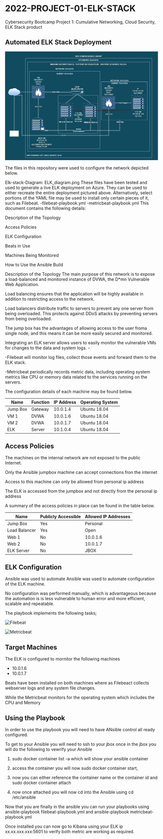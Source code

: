 # 2022-PROJECT-01-ELK-STACK
Cybersecurity Bootcamp Project 1: Cumulative Networking, Cloud Security, ELK Stack product

## Automated ELK Stack Deployment

![alt text](https://github.com/maraghj/2022-PROJECT-01-ELK/blob/main/diagrams/ELK_DIAGRAM.JPG)

The files in this repository were used to configure the network depicted below.

Elk-stack-Diagram: ELK_diagram.png These files have been tested and used to generate a live ELK deployment on Azure. They can be used to either recreate the entire deployment pictured above. Alternatively, select portions of the YAML file may be used to install only certain pieces of it, such as Filebeat. -filebeat-playbook.yml -metricbeat-playbook.yml This document contains the following details:

Description of the Topology

Access Policies

ELK Configuration

Beats in Use

Machines Being Monitored

How to Use the Ansible Build

Description of the Topology
The main purpose of this network is to expose a load-balanced and monitored instance of DVWA, the D*mn Vulnerable Web Application. 

Load balancing ensures that the application will be highly available in addition to restricting access to the network. 

Load balancers distribute traffic to servers to prevent any one server from being overloaded. This protects against DDoS attacks by preventing servers from being overloaded. 

The jump box has the advantages of allowing access to the user froma single node, and this means it can be more easily secured and monitored. 

Integrating an ELK server allows users to easily monitor the vulnerable VMs for changes to the data and system logs. -

-Filebeat will monitor log files, collect those events and forward them to the ELK stack. 

-Metricbeat periodically records metric data, including operating system metrics like CPU or memory data related to the services running on the servers.

The configuration details of each machine may be found below.

|Name		|Function	|IP Address	|Operating System |
|---------------|---------------|---------------|-----------------|
|Jump Box	|Gateway	|10.0.1.4	|Ubuntu 18.04     |
|VM 1		|DVWA		|10.0.1.6	|Ubuntu 18.04     |
|VM 2		|DVWA		|10.0.1.7	|Ubuntu 18.04     |
|ELK		|Server		|10.1.0.4	|Ubuntu 18.04     |

## Access Policies

The machines on the internal network are not exposed to the public Internet.

Only the Ansible jumpbox machine can accept connections fron the internet

Access to this machine can only be allowed from personal ip address

The ELK is accessed from the jumpbox and not directly from the personal ip address

A summary of the access policies in place can be found in the table below.

|Name		|Publicly Accessible		|Allowed IP Addresses|
|---------------|-------------------------------|--------------------|
|Jump Box	|Yes				|Personal            |
|Load Balancer	|Yes				|Open                |
|Web 1		|No				|10.0.1.6            |
|Web 2		|No				|10.0.1.7            |
|ELK Server	|No				|JBOX                |

## ELK Configuration

Ansible was used to automate Ansible was used to automate configuration of the ELK machine. 

No configuration was performed manually, which is advantageous because the automation is is less vulnerable to human error and more efficient, scalable and repeatable. 

The playbook implements the following tasks;

![Filebeat](https://github.com/maraghj/2022-PROJECT-01-ELK/tree/main/ansible/Filebeat)

![Metricbeat](https://github.com/maraghj/2022-PROJECT-01-ELK/tree/main/ansible/Metricbeat)

## Target Machines

The ELK is configured to mornitor the following machines

- 10.0.1.6
- 10.0.1.7

Beats have been installed on both machines where as Filebeact collects webserver logs and any system file changes.

While the Metricbeat monitors for the operating system which includes the CPU and Memory 

## Using the Playbook

In order to use the playbook you will need to have ANsible control all ready configured.

To get to your Ansible you will need to ssh to your jbox once in the jbox you will do the following to vewrify your Ansible

1. sudo docker container list -a which will show your ansible container

2. access the container you will now sudo docker container start, 

3. now you can either reference the container name or the container id and sudo docker container attach 

4. now once attached you will now cd into the Ansible using cd /etc/ansible

Now that you are finally in the ansible you can run your playbooks using ansible-playbook filebeat-playbook.yml and ansible-playbook metricbeat-playbook.yml

Once installed you can now go to Kibana using your ELK ip xx.xx.xxx.xxx:5601 to verify both metric are working as required.
